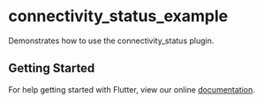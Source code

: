 # connectivity_status_example

Demonstrates how to use the connectivity_status plugin.

## Getting Started

For help getting started with Flutter, view our online
[documentation](http://flutter.io/).
